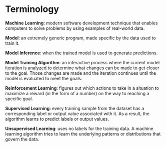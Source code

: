 # Terminology

**Machine Learning**: modern software development technique that enables computers to solve problems by using examples of real-world data.

**Model**: an extremely generic program, made specific by the data used to train it.

**Model Inference**: when the trained model is used to generate predictions.

**Model Training Algorithm**: an interactive process where the current model iteration is analyzed to determine what changes can be made to get closer to the goal. Those changes are made and the iteration continues until the model is evaluated to meet the goals.

**Reinforcement Learning**: figures out which actions to take in a situation to maximize a reward (in the form of a number) on the way to reaching a specific goal.

**Supervised Learning**: every training sample from the dataset has a corresponding label or output value associated with it. As a result, the algorithm learns to predict labels or output values.

**Unsupervised Learning**: uses no labels for the training data. A machine learning algorithm tries to learn the underlying patterns or distributions that govern the data.
